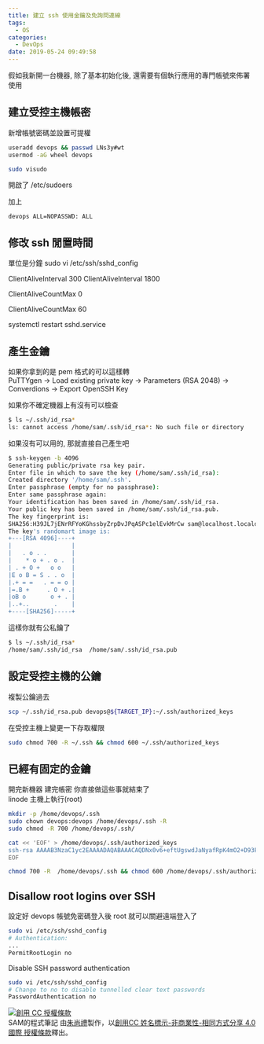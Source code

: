```yaml
---
title: 建立 ssh 使用金鑰及免詢問連線
tags:
  - OS
categories:
  - DevOps
date: 2019-05-24 09:49:58
---
```



假如我新開一台機器, 除了基本初始化後, 還需要有個執行應用的專門帳號來佈署使用

<!--more-->

## 建立受控主機帳密
新增帳號密碼並設置可提權
``` bash
useradd devops && passwd LNs3y#wt
usermod -aG wheel devops
```

``` bash
sudo visudo
```
開啟了 /etc/sudoers

加上
```
devops ALL=NOPASSWD: ALL
```

## 修改 ssh 閒置時間

單位是分鐘
sudo vi /etc/ssh/sshd_config

ClientAliveInterval 300
ClientAliveInterval 1800


ClientAliveCountMax 0

ClientAliveCountMax 60

systemctl restart sshd.service


## 產生金鑰
如果你拿到的是 pem 格式的可以這樣轉  
PuTTYgen -> Load existing private key -> Parameters (RSA 2048) -> Converdions -> Export OpenSSH Key

如果你不確定機器上有沒有可以檢查
``` bash
$ ls ~/.ssh/id_rsa*
ls: cannot access /home/sam/.ssh/id_rsa*: No such file or directory
```

如果沒有可以用的, 那就直接自己產生吧
``` bash
$ ssh-keygen -b 4096
Generating public/private rsa key pair.
Enter file in which to save the key (/home/sam/.ssh/id_rsa):
Created directory '/home/sam/.ssh'.
Enter passphrase (empty for no passphrase):
Enter same passphrase again:
Your identification has been saved in /home/sam/.ssh/id_rsa.
Your public key has been saved in /home/sam/.ssh/id_rsa.pub.
The key fingerprint is:
SHA256:H39JL7jENrRFYoKGhssbyZrpDvJPqASPc1elEvkMrCw sam@localhost.localdomain
The key's randomart image is:
+---[RSA 4096]----+
|                 |
|   . o . .       |
|    * o + . o .  |
| . + O +   o o   |
|E o B = S . . o  |
|.+ = =   . = = o |
|=.B +     . O + .|
|oB o       o + . |
|..+..       .    |
+----[SHA256]-----+
```

這樣你就有公私鑰了
``` bash
$ ls ~/.ssh/id_rsa*
/home/sam/.ssh/id_rsa  /home/sam/.ssh/id_rsa.pub
```

## 設定受控主機的公鑰

複製公鑰過去
``` bash
scp ~/.ssh/id_rsa.pub devops@${TARGET_IP}:~/.ssh/authorized_keys
```

在受控主機上變更一下存取權限
``` bash
sudo chmod 700 -R ~/.ssh && chmod 600 ~/.ssh/authorized_keys
```

## 已經有固定的金鑰

開完新機器 建完帳密 你直接做這些事就結束了  
linode 主機上執行(root)
``` bash
mkdir -p /home/devops/.ssh
sudo chown devops:devops /home/devops/.ssh -R
sudo chmod -R 700 /home/devops/.ssh/

cat << 'EOF' > /home/devops/.ssh/authorized_keys
ssh-rsa AAAAB3NzaC1yc2EAAAADAQABAAACAQDNx0v6+eftUgswdJaNyafRpK4mO2+D93FYOT10k+7KHSAacgkd4n/L7M0qlvb066RahCsuiowmEtp9kjLxVlqF9uQDlRMVN+Yorduui+8A3mXvqNPfMYvCYVinP6adl/+9SrOadSP20bBXQHXBpgz0q1SHBTsI4ETfplBKwfAx2hCy08IcZwcafITVOSRa5/SN+w== sam@zhushanglide-MacBook-Air.local
EOF

chmod 700 -R  /home/devops/.ssh && chmod 600 /home/devops/.ssh/authorized_keys
```

## Disallow root logins over SSH
設定好 devops 帳號免密碼登入後 root 就可以關避遠端登入了
``` bash
sudo vi /etc/ssh/sshd_config
# Authentication:
...
PermitRootLogin no
```

Disable SSH password authentication
``` bash
sudo vi /etc/ssh/sshd_config
# Change to no to disable tunnelled clear text passwords
PasswordAuthentication no
```



<a rel="license" href="http://creativecommons.org/licenses/by-nc-sa/4.0/"><img alt="創用 CC 授權條款" style="border-width:0" src="https://i.creativecommons.org/l/by-nc-sa/4.0/88x31.png" /></a><br /><span xmlns:dct="http://purl.org/dc/terms/" property="dct:title">SAM的程式筆記 </span>由<a xmlns:cc="http://creativecommons.org/ns#" href="https://blog.samchu.dev/" property="cc:attributionName" rel="cc:attributionURL">朱尚禮</a>製作，以<a rel="license" href="http://creativecommons.org/licenses/by-nc-sa/4.0/">創用CC 姓名標示-非商業性-相同方式分享 4.0 國際 授權條款</a>釋出。